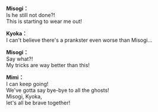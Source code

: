 # 

  
**Misogi：**  
Is he still not done?!  
This is starting to wear me out!  
  
**Kyoka：**  
I can't believe there's a prankster even worse than Misogi...  
  
**Misogi：**  
Say what?!  
My tricks are way better than this!  
  
**Mimi：**  
I can keep going!  
We've gotta say bye-bye to all the ghosts!  
Misogi, Kyoka,  
 let's all be brave together!  
